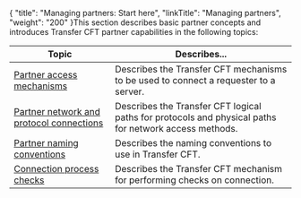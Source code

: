 {
    "title": "Managing  partners: Start here",
    "linkTitle": "Managing partners",
    "weight": "200"
}This section describes basic partner concepts and introduces Transfer
CFT partner capabilities in the following topics:


| Topic | Describes... |
| --- | --- |
| [Partner access mechanisms](partner_access_mechanisms) | Describes the Transfer CFT mechanisms to be used to connect a requester to a server. |
| [Partner network and protocol connections](partner_network_and_protocol_connections) | Describes the Transfer CFT logical paths for protocols and physical paths for network access methods. |
| [Partner naming conventions](partner_naming_conventions) | Describes the naming conventions to use in Transfer CFT. |
| [Connection process checks](connection_process_checks) | Describes the Transfer CFT mechanism for performing checks on connection. |

